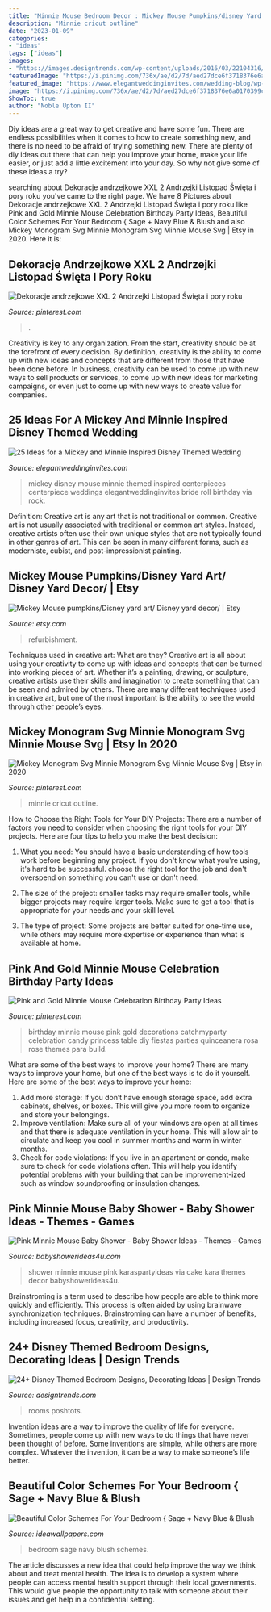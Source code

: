 ```yaml
---
title: "Minnie Mouse Bedroom Decor : Mickey Mouse Pumpkins/disney Yard Art/ Disney Yard Decor/"
description: "Minnie cricut outline"
date: "2023-01-09"
categories:
- "ideas"
tags: ["ideas"]
images:
- "https://images.designtrends.com/wp-content/uploads/2016/03/22104316/Fancy-Disney-Themed-Kiods-Bed.jpg"
featuredImage: "https://i.pinimg.com/736x/ae/d2/7d/aed27dce6f3718376e6a0170399c615e--birthday-party-ideas-princess-decorations.jpg?b=t"
featured_image: "https://www.elegantweddinginvites.com/wedding-blog/wp-content/uploads/2016/06/mickey-mouse-inspired-disney-wedding-centerpieces.jpg"
image: "https://i.pinimg.com/736x/ae/d2/7d/aed27dce6f3718376e6a0170399c615e--birthday-party-ideas-princess-decorations.jpg?b=t"
ShowToc: true
author: "Noble Upton II"
---
```



Diy ideas are a great way to get creative and have some fun. There are endless possibilities when it comes to how to create something new, and there is no need to be afraid of trying something new. There are plenty of diy ideas out there that can help you improve your home, make your life easier, or just add a little excitement into your day. So why not give some of these ideas a try?

	

		
searching about Dekoracje andrzejkowe XXL 2 Andrzejki Listopad Święta i pory roku you've came to the right page. We have 8 Pictures about Dekoracje andrzejkowe XXL 2 Andrzejki Listopad Święta i pory roku like Pink and Gold Minnie Mouse Celebration Birthday Party Ideas, Beautiful Color Schemes For Your Bedroom { Sage + Navy Blue &amp; Blush and also Mickey Monogram Svg Minnie Monogram Svg Minnie Mouse Svg | Etsy in 2020. Here it is:
		
    
## Dekoracje Andrzejkowe XXL 2 Andrzejki Listopad Święta I Pory Roku

<img loading=lazy src="https://i.pinimg.com/736x/ef/fb/a4/effba44d795feb3759a69f5348ab594c.jpg" onerror="this.onerror=null;this.src='https://tse4.mm.bing.net/th?id=OIP.FP6yD5v4c3DQUaNe7wLLVwHaKe&amp;pid=15.1';" alt="Dekoracje andrzejkowe XXL 2 Andrzejki Listopad Święta i pory roku">

_Source: pinterest.com_

>. 

	

Creativity is key to any organization. From the start, creativity should be at the forefront of every decision. By definition, creativity is the ability to come up with new ideas and concepts that are different from those that have been done before. In business, creativity can be used to come up with new ways to sell products or services, to come up with new ideas for marketing campaigns, or even just to come up with new ways to create value for companies.

    
## 25 Ideas For A Mickey And Minnie Inspired Disney Themed Wedding

<img loading=lazy src="https://www.elegantweddinginvites.com/wedding-blog/wp-content/uploads/2016/06/mickey-mouse-inspired-disney-wedding-centerpieces.jpg" onerror="this.onerror=null;this.src='https://tse1.mm.bing.net/th?id=OIP.ewBJ3XOxscUxSOB_Jwcg3AHaMN&amp;pid=15.1';" alt="25 Ideas for a Mickey and Minnie Inspired Disney Themed Wedding">

_Source: elegantweddinginvites.com_

>mickey disney mouse minnie themed inspired centerpieces centerpiece weddings elegantweddinginvites bride roll birthday via rock. 

	

Definition: Creative art is any art that is not traditional or common.
Creative art is not usually associated with traditional or common art styles. Instead, creative artists often use their own unique styles that are not typically found in other genres of art. This can be seen in many different forms, such as moderniste, cubist, and post-impressionist painting.

    
## Mickey Mouse Pumpkins/Disney Yard Art/ Disney Yard Decor/ | Etsy

<img loading=lazy src="https://i.etsystatic.com/18599143/r/il/05d64f/2003870215/il_794xN.2003870215_lckb.jpg" onerror="this.onerror=null;this.src='https://tse1.mm.bing.net/th?id=OIP.RXHk_TTGUb1r3AXgO2cmPAHaJ4&amp;pid=15.1';" alt="Mickey Mouse pumpkins/Disney yard art/ Disney yard decor/ | Etsy">

_Source: etsy.com_

>refurbishment. 

	

Techniques used in creative art: What are they?
Creative art is all about using your creativity to come up with ideas and concepts that can be turned into working pieces of art. Whether it’s a painting, drawing, or sculpture, creative artists use their skills and imagination to create something that can be seen and admired by others. There are many different techniques used in creative art, but one of the most important is the ability to see the world through other people’s eyes.

    
## Mickey Monogram Svg Minnie Monogram Svg Minnie Mouse Svg | Etsy In 2020

<img loading=lazy src="https://i.pinimg.com/736x/73/c6/32/73c6322dc1449ea3a5ae706359c415c7.jpg" onerror="this.onerror=null;this.src='https://tse2.mm.bing.net/th?id=OIP.qyVwCq_BQ3tgI38lR9V_OQHaHa&amp;pid=15.1';" alt="Mickey Monogram Svg Minnie Monogram Svg Minnie Mouse Svg | Etsy in 2020">

_Source: pinterest.com_

>minnie cricut outline. 

	

How to Choose the Right Tools for Your DIY Projects:
There are a number of factors you need to consider when choosing the right tools for your DIY projects. Here are four tips to help you make the best decision:
1. What you need: You should have a basic understanding of how tools work before beginning any project. If you don't know what you're using, it's hard to be successful. choose the right tool for the job and don't overspend on something you can't use or don't need.

2. The size of the project: smaller tasks may require smaller tools, while bigger projects may require larger tools. Make sure to get a tool that is appropriate for your needs and your skill level.

3. The type of project: Some projects are better suited for one-time use, while others may require more expertise or experience than what is available at home.

    
## Pink And Gold Minnie Mouse Celebration Birthday Party Ideas

<img loading=lazy src="https://i.pinimg.com/736x/ae/d2/7d/aed27dce6f3718376e6a0170399c615e--birthday-party-ideas-princess-decorations.jpg?b=t" onerror="this.onerror=null;this.src='https://tse3.mm.bing.net/th?id=OIP.Roby16mun7X8AskRigoSnAHaKE&amp;pid=15.1';" alt="Pink and Gold Minnie Mouse Celebration Birthday Party Ideas">

_Source: pinterest.com_

>birthday minnie mouse pink gold decorations catchmyparty celebration candy princess table diy fiestas parties quinceanera rosa rose themes para build. 

	

What are some of the best ways to improve your home?
There are many ways to improve your home, but one of the best ways is to do it yourself. Here are some of the best ways to improve your home: 
1. Add more storage: If you don’t have enough storage space, add extra cabinets, shelves, or boxes. This will give you more room to organize and store your belongings. 
2. Improve ventilation: Make sure all of your windows are open at all times and that there is adequate ventilation in your home. This will allow air to circulate and keep you cool in summer months and warm in winter months. 
3. Check for code violations: If you live in an apartment or condo, make sure to check for code violations often. This will help you identify potential problems with your building that can be improvement-ized such as window soundproofing or insulation changes.

    
## Pink Minnie Mouse Baby Shower - Baby Shower Ideas - Themes - Games

<img loading=lazy src="http://www.babyshowerideas4u.com/wp-content/uploads/2015/09/Pink-Minnie-Mouse-Baby-Shower-ideas.jpg" onerror="this.onerror=null;this.src='https://tse3.mm.bing.net/th?id=OIP.DtEKHmFhUUxCOiMoaZ9jSgHaLC&amp;pid=15.1';" alt="Pink Minnie Mouse Baby Shower - Baby Shower Ideas - Themes - Games">

_Source: babyshowerideas4u.com_

>shower minnie mouse pink karaspartyideas via cake kara themes decor babyshowerideas4u. 

	

Brainstroming is a term used to describe how people are able to think more quickly and efficiently. This process is often aided by using brainwave synchronization techniques. Brainstroming can have a number of benefits, including increased focus, creativity, and productivity.

    
## 24+ Disney Themed Bedroom Designs, Decorating Ideas | Design Trends

<img loading=lazy src="https://images.designtrends.com/wp-content/uploads/2016/03/22104316/Fancy-Disney-Themed-Kiods-Bed.jpg" onerror="this.onerror=null;this.src='https://tse3.mm.bing.net/th?id=OIP.-UyD0XHETk0Z7QCZmhQMWQHaHa&amp;pid=15.1';" alt="24+ Disney Themed Bedroom Designs, Decorating Ideas | Design Trends">

_Source: designtrends.com_

>rooms poshtots. 

	

Invention ideas are a way to improve the quality of life for everyone. Sometimes, people come up with new ways to do things that have never been thought of before. Some inventions are simple, while others are more complex. Whatever the invention, it can be a way to make someone’s life better.

    
## Beautiful Color Schemes For Your Bedroom { Sage + Navy Blue &amp; Blush

<img loading=lazy src="http://ideawallpapers.com/wp-content/uploads/2019/07/bedroom-sage-navy-blue.jpg" onerror="this.onerror=null;this.src='https://tse3.mm.bing.net/th?id=OIP.zdIDv3oCDxwUDWwZ0nPb7QHaJ-&amp;pid=15.1';" alt="Beautiful Color Schemes For Your Bedroom { Sage + Navy Blue &amp; Blush">

_Source: ideawallpapers.com_

>bedroom sage navy blush schemes. 

	

The article discusses a new idea that could help improve the way we think about and treat mental health. The idea is to develop a system where people can access mental health support through their local governments. This would give people the opportunity to talk with someone about their issues and get help in a confidential setting.

